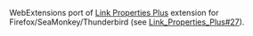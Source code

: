 WebExtensions port of <a href="https://github.com/Infocatcher/Link_Properties_Plus">Link Properties Plus</a> extension for Firefox/SeaMonkey/Thunderbird (see <a href="https://github.com/Infocatcher/Link_Properties_Plus/issues/27">Link_Properties_Plus#27</a>).